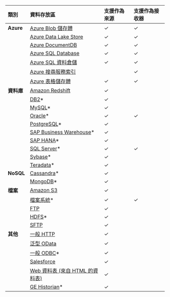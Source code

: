 | 類別 | 資料存放區 | 支援作為來源 | 支援作為接收器 |
|:--- |:--- |:--- |:--- |
| **Azure** |[Azure Blob 儲存體](../articles/data-factory/data-factory-azure-blob-connector.md) |✓  |✓  |
| &nbsp; |[Azure Data Lake Store](../articles/data-factory/data-factory-azure-datalake-connector.md) |✓  |✓  |
| &nbsp; |[Azure DocumentDB](../articles/data-factory/data-factory-azure-documentdb-connector.md) |✓ |✓  |
| &nbsp; |[Azure SQL Database](../articles/data-factory/data-factory-azure-sql-connector.md) |✓  |✓  |
| &nbsp; |[Azure SQL 資料倉儲](../articles/data-factory/data-factory-azure-sql-data-warehouse-connector.md) |✓  |✓  |
| &nbsp; |[Azure 搜尋服務索引](../articles/data-factory/data-factory-azure-search-connector.md) | |✓  |
| &nbsp; |[Azure 表格儲存體](../articles/data-factory/data-factory-azure-table-connector.md) |✓  |✓  |
| **資料庫** |[Amazon Redshift](../articles/data-factory/data-factory-amazon-redshift-connector.md) |✓  | |
| &nbsp; |[DB2](../articles/data-factory/data-factory-onprem-db2-connector.md)* |✓  | |
| &nbsp; |[MySQL](../articles/data-factory/data-factory-onprem-mysql-connector.md)* |✓  | |
| &nbsp; |[Oracle](../articles/data-factory/data-factory-onprem-oracle-connector.md)* |✓  |✓  |
| &nbsp; |[PostgreSQL](../articles/data-factory/data-factory-onprem-postgresql-connector.md)* |✓  | |
| &nbsp; |[SAP Business Warehouse](../articles/data-factory/data-factory-sap-business-warehouse-connector.md)* |✓  | |
| &nbsp; |[SAP HANA](../articles/data-factory/data-factory-sap-hana-connector.md)* |✓  | |
| &nbsp; |[SQL Server](../articles/data-factory/data-factory-sqlserver-connector.md)* |✓  |✓  |
| &nbsp; |[Sybase](../articles/data-factory/data-factory-onprem-sybase-connector.md)* |✓  | |
| &nbsp; |[Teradata](../articles/data-factory/data-factory-onprem-teradata-connector.md)* |✓  | |
| **NoSQL** |[Cassandra](../articles/data-factory/data-factory-onprem-cassandra-connector.md)* |✓  | |
| &nbsp; |[MongoDB](../articles/data-factory/data-factory-on-premises-mongodb-connector.md)* |✓  | |
| **檔案** |[Amazon S3](../articles/data-factory/data-factory-amazon-simple-storage-service-connector.md) |✓  | |
| &nbsp; |[檔案系統](../articles/data-factory/data-factory-onprem-file-system-connector.md)* |✓  |✓  |
| &nbsp; |[FTP](../articles/data-factory/data-factory-ftp-connector.md) |✓  | |
| &nbsp; |[HDFS](../articles/data-factory/data-factory-hdfs-connector.md)* |✓  | |
| &nbsp; |[SFTP](../articles/data-factory/data-factory-sftp-connector.md) |✓  | |
| **其他** |[一般 HTTP](../articles/data-factory/data-factory-http-connector.md) |✓  | |
| &nbsp; |[泛型 OData](../articles/data-factory/data-factory-odata-connector.md) |✓  | |
| &nbsp; |[一般 ODBC](../articles/data-factory/data-factory-odbc-connector.md)* |✓  | |
| &nbsp; |[Salesforce](../articles/data-factory/data-factory-salesforce-connector.md) |✓  | |
| &nbsp; |[Web 資料表 (來自 HTML 的資料表)](../articles/data-factory/data-factory-web-table-connector.md) |✓  | |
| &nbsp; |[GE Historian](../articles/data-factory/data-factory-odbc-connector.md#ge-historian-store)* |✓  | | |


